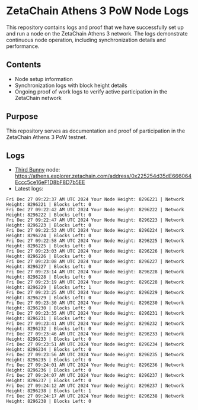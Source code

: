 # ZetaChain Athens 3 PoW Node Logs
This repository contains logs and proof that we have successfully set up and run a node on the ZetaChain Athens 3 network. The logs demonstrate continuous node operation, including synchronization details and performance.

## Contents
- Node setup information
- Synchronization logs with block height details
- Ongoing proof of work logs to verify active participation in the ZetaChain network

## Purpose
This repository serves as documentation and proof of participation in the ZetaChain Athens 3 PoW testnet.

## Logs

- [Third Bunny](https://thirdbunny.xyz/) node: https://athens.explorer.zetachain.com/address/0x225254d35dE666064Eccc5ce16eF1D8bF8D7b5EE
- Latest logs:
```
Fri Dec 27 09:22:37 AM UTC 2024 Your Node Height: 8296221 | Network Height: 8296221 | Blocks Left: 0
Fri Dec 27 09:22:42 AM UTC 2024 Your Node Height: 8296222 | Network Height: 8296222 | Blocks Left: 0
Fri Dec 27 09:22:47 AM UTC 2024 Your Node Height: 8296223 | Network Height: 8296223 | Blocks Left: 0
Fri Dec 27 09:22:53 AM UTC 2024 Your Node Height: 8296224 | Network Height: 8296224 | Blocks Left: 0
Fri Dec 27 09:22:58 AM UTC 2024 Your Node Height: 8296225 | Network Height: 8296225 | Blocks Left: 0
Fri Dec 27 09:23:03 AM UTC 2024 Your Node Height: 8296226 | Network Height: 8296226 | Blocks Left: 0
Fri Dec 27 09:23:08 AM UTC 2024 Your Node Height: 8296227 | Network Height: 8296227 | Blocks Left: 0
Fri Dec 27 09:23:14 AM UTC 2024 Your Node Height: 8296228 | Network Height: 8296228 | Blocks Left: 0
Fri Dec 27 09:23:19 AM UTC 2024 Your Node Height: 8296228 | Network Height: 8296229 | Blocks Left: 1
Fri Dec 27 09:23:25 AM UTC 2024 Your Node Height: 8296229 | Network Height: 8296229 | Blocks Left: 0
Fri Dec 27 09:23:30 AM UTC 2024 Your Node Height: 8296230 | Network Height: 8296230 | Blocks Left: 0
Fri Dec 27 09:23:35 AM UTC 2024 Your Node Height: 8296231 | Network Height: 8296231 | Blocks Left: 0
Fri Dec 27 09:23:41 AM UTC 2024 Your Node Height: 8296232 | Network Height: 8296232 | Blocks Left: 0
Fri Dec 27 09:23:46 AM UTC 2024 Your Node Height: 8296233 | Network Height: 8296233 | Blocks Left: 0
Fri Dec 27 09:23:51 AM UTC 2024 Your Node Height: 8296234 | Network Height: 8296234 | Blocks Left: 0
Fri Dec 27 09:23:56 AM UTC 2024 Your Node Height: 8296235 | Network Height: 8296235 | Blocks Left: 0
Fri Dec 27 09:24:01 AM UTC 2024 Your Node Height: 8296236 | Network Height: 8296236 | Blocks Left: 0
Fri Dec 27 09:24:07 AM UTC 2024 Your Node Height: 8296237 | Network Height: 8296237 | Blocks Left: 0
Fri Dec 27 09:24:12 AM UTC 2024 Your Node Height: 8296237 | Network Height: 8296238 | Blocks Left: 1
Fri Dec 27 09:24:17 AM UTC 2024 Your Node Height: 8296238 | Network Height: 8296238 | Blocks Left: 0
```
